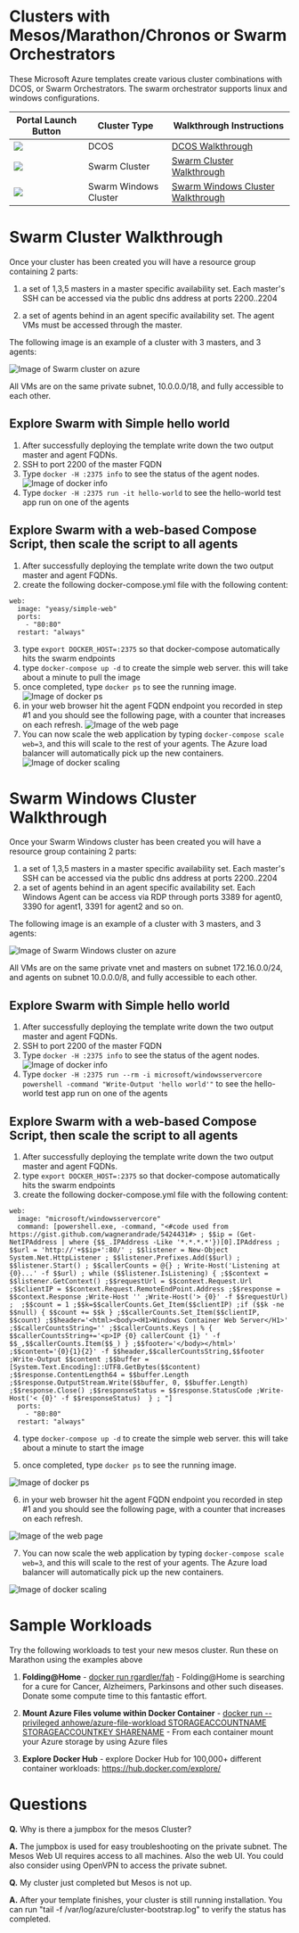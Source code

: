 # Clusters with Mesos/Marathon/Chronos or Swarm Orchestrators

These Microsoft Azure templates create various cluster combinations with DCOS, or Swarm Orchestrators.  The swarm orchestrator supports linux and windows configurations.

Portal Launch Button|Cluster Type|Walkthrough Instructions
--- | --- | ---
<a href="https://portal.azure.com/#create/Microsoft.Template/uri/https%3A%2F%2Fraw.githubusercontent.com%2Fanhowe%2Fscratch%2Fmaster%2Facs%2Facsdocs.json" target="_blank"><img src="http://azuredeploy.net/deploybutton.png"/></a>|DCOS|[DCOS Walkthrough](https://github.com/Azure/azure-quickstart-templates/blob/master/101-acs-dcos/docs/DCOSWalkthrough.md)
<a href="https://portal.azure.com/#create/Microsoft.Template/uri/https%3A%2F%2Fraw.githubusercontent.com%2Fanhowe%2Fscratch%2Fmaster%2Facs%2Facswarm.json" target="_blank"><img src="http://azuredeploy.net/deploybutton.png"/></a>|Swarm Cluster|[Swarm Cluster Walkthrough](#swarm-cluster-walkthrough)
<a href="https://portal.azure.com/#create/Microsoft.Template/uri/https%3A%2F%2Fraw.githubusercontent.com%2Fanhowe%2Fscratch%2Fmaster%2Facs%2Facswindows.json" target="_blank"><img src="http://azuredeploy.net/deploybutton.png"/></a>|Swarm Windows Cluster|[Swarm Windows Cluster Walkthrough](#swarm-windows-cluster-walkthrough)

# Swarm Cluster Walkthrough

 Once your cluster has been created you will have a resource group containing 2 parts:

 1. a set of 1,3,5 masters in a master specific availability set.  Each master's SSH can be accessed via the public dns address at ports 2200..2204

 2. a set of agents behind in an agent specific availability set.  The agent VMs must be accessed through the master.

  The following image is an example of a cluster with 3 masters, and 3 agents:

 ![Image of Swarm cluster on azure](https://raw.githubusercontent.com/anhowe/scratch/master/acs/images/swarm.png)

 All VMs are on the same private subnet, 10.0.0.0/18, and fully accessible to each other.

## Explore Swarm with Simple hello world
 1. After successfully deploying the template write down the two output master and agent FQDNs.
 2. SSH to port 2200 of the master FQDN
 3. Type `docker -H :2375 info` to see the status of the agent nodes.
 ![Image of docker info](https://raw.githubusercontent.com/anhowe/scratch/master/acs/images/dockerinfo.png)
 4. Type `docker -H :2375 run -it hello-world` to see the hello-world test app run on one of the agents

## Explore Swarm with a web-based Compose Script, then scale the script to all agents
 1. After successfully deploying the template write down the two output master and agent FQDNs.
 2. create the following docker-compose.yml file with the following content:
```
web:
  image: "yeasy/simple-web"
  ports:
    - "80:80"
  restart: "always"
```
 3.  type `export DOCKER_HOST=:2375` so that docker-compose automatically hits the swarm endpoints
 4. type `docker-compose up -d` to create the simple web server.  this will take about a minute to pull the image
 5. once completed, type `docker ps` to see the running image.
 ![Image of docker ps](https://raw.githubusercontent.com/anhowe/scratch/master/acs/images/dockerps.png)
 6. in your web browser hit the agent FQDN endpoint you recorded in step #1 and you should see the following page, with a counter that increases on each refresh.
 ![Image of the web page](https://raw.githubusercontent.com/anhowe/scratch/master/acs/images/swarmbrowser.png)
 7. You can now scale the web application by typing `docker-compose scale web=3`, and this will scale to the rest of your agents.  The Azure load balancer will automatically pick up the new containers.
 ![Image of docker scaling](https://raw.githubusercontent.com/anhowe/scratch/master/acs/images/dockercomposescale.png)

# Swarm Windows Cluster Walkthrough

Once your Swarm Windows cluster has been created you will have a resource group containing 2 parts:

1. a set of 1,3,5 masters in a master specific availability set.  Each master's SSH can be accessed via the public dns address at ports 2200..2204
2. a set of agents behind in an agent specific availability set.  Each Windows Agent can be access via RDP through ports 3389 for agent0, 3390 for agent1, 3391 for agent2 and so on.

The following image is an example of a cluster with 3 masters, and 3 agents:

![Image of Swarm Windows cluster on azure](https://raw.githubusercontent.com/anhowe/scratch/master/acs/images/swarmwindows.png)

All VMs are on the same private vnet and masters on subnet 172.16.0.0/24, and agents on subnet 10.0.0.0/8, and fully accessible to each other.

## Explore Swarm with Simple hello world
1. After successfully deploying the template write down the two output master and agent FQDNs.
2. SSH to port 2200 of the master FQDN
3. Type `docker -H :2375 info` to see the status of the agent nodes.
![Image of docker info](https://raw.githubusercontent.com/anhowe/scratch/master/acs/images/dockerinfowindows.png)
4. Type `docker -H :2375 run --rm -i microsoft/windowsservercore powershell -command "Write-Output 'hello world'"` to see the hello-world test app run on one of the agents

## Explore Swarm with a web-based Compose Script, then scale the script to all agents
 1. After successfully deploying the template write down the two output master and agent FQDNs.
 2. type `export DOCKER_HOST=:2375` so that docker-compose automatically hits the swarm endpoints
 3. create the following docker-compose.yml file with the following content:
```
web:
  image: "microsoft/windowsservercore"
  command: [powershell.exe, -command, "<#code used from https://gist.github.com/wagnerandrade/5424431#> ; $$ip = (Get-NetIPAddress | where {$$_.IPAddress -Like '*.*.*.*'})[0].IPAddress ; $$url = 'http://'+$$ip+':80/' ; $$listener = New-Object System.Net.HttpListener ; $$listener.Prefixes.Add($$url) ; $$listener.Start() ; $$callerCounts = @{} ; Write-Host('Listening at {0}...' -f $$url) ; while ($$listener.IsListening) { ;$$context = $$listener.GetContext() ;$$requestUrl = $$context.Request.Url ;$$clientIP = $$context.Request.RemoteEndPoint.Address ;$$response = $$context.Response ;Write-Host '' ;Write-Host('> {0}' -f $$requestUrl) ;  ;$$count = 1 ;$$k=$$callerCounts.Get_Item($$clientIP) ;if ($$k -ne $$null) { $$count += $$k } ;$$callerCounts.Set_Item($$clientIP, $$count) ;$$header='<html><body><H1>Windows Container Web Server</H1>' ;$$callerCountsString='' ;$$callerCounts.Keys | % { $$callerCountsString+='<p>IP {0} callerCount {1} ' -f $$_,$$callerCounts.Item($$_) } ;$$footer='</body></html>' ;$$content='{0}{1}{2}' -f $$header,$$callerCountsString,$$footer ;Write-Output $$content ;$$buffer = [System.Text.Encoding]::UTF8.GetBytes($$content) ;$$response.ContentLength64 = $$buffer.Length ;$$response.OutputStream.Write($$buffer, 0, $$buffer.Length) ;$$response.Close() ;$$responseStatus = $$response.StatusCode ;Write-Host('< {0}' -f $$responseStatus)  } ; "]
  ports:
    - "80:80"
  restart: "always"
```
 4. type `docker-compose up -d` to create the simple web server.  this will take about a minute to start the image

 5. once completed, type `docker ps` to see the running image.

 ![Image of docker ps](https://raw.githubusercontent.com/anhowe/scratch/master/acs/images/dockerpswindows.png)

 6. in your web browser hit the agent FQDN endpoint you recorded in step #1 and you should see the following page, with a counter that increases on each refresh.

 ![Image of the web page](https://raw.githubusercontent.com/anhowe/scratch/master/acs/images/swarmbrowserwindows.png)

 7. You can now scale the web application by typing `docker-compose scale web=3`, and this will scale to the rest of your agents.  The Azure load balancer will automatically pick up the new containers.

 ![Image of docker scaling](https://raw.githubusercontent.com/anhowe/scratch/master/acs/images/dockercomposescalewindows.png)

# Sample Workloads

Try the following workloads to test your new mesos cluster.  Run these on Marathon using the examples above

1. **Folding@Home** - [docker run rgardler/fah](https://hub.docker.com/r/rgardler/fah/) - Folding@Home is searching for a cure for Cancer, Alzheimers, Parkinsons and other such diseases. Donate some compute time to this fantastic effort.

2. **Mount Azure Files volume within Docker Container** - [docker run --privileged anhowe/azure-file-workload STORAGEACCOUNTNAME STORAGEACCOUNTKEY SHARENAME](https://github.com/anhowe/azure-file-workload) - From each container mount your Azure storage by using Azure files

3. **Explore Docker Hub** - explore Docker Hub for 100,000+ different container workloads: https://hub.docker.com/explore/

# Questions
**Q.** Why is there a jumpbox for the mesos Cluster?

**A.** The jumpbox is used for easy troubleshooting on the private subnet.  The Mesos Web UI requires access to all machines.  Also the web UI.  You could also consider using OpenVPN to access the private subnet.

**Q.** My cluster just completed but Mesos is not up.

**A.** After your template finishes, your cluster is still running installation.  You can run "tail -f /var/log/azure/cluster-bootstrap.log" to verify the status has completed.
